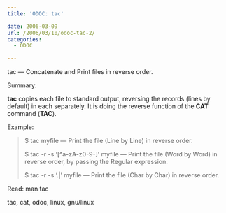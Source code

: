 ```yaml
---
title: 'ODOC: tac'

date: 2006-03-09
url: /2006/03/10/odoc-tac-2/
categories:
  - ODOC

---
```

tac &#8212; Concatenate and Print files in reverse order.

Summary:

**tac** copies each file to standard output, reversing the records (lines by default) in each separately. It is doing the reverse function of the **CAT** command (**TAC**).

Example:

> $ tac myfile &#8212; Print the file (Line by Line) in reverse order.
> 
> $ tac -r -s &#8216;[^a-zA-z0-9-]&#8217; myfile &#8212; Print the file (Word by Word) in reverse order, by passing the Regular expression.
> 
> $ tac -r -s &#8216;.|&#8217; myfile &#8212; Print the file (Char by Char) in reverse order.

Read: man tac

tac, cat, odoc, linux, gnu/linux